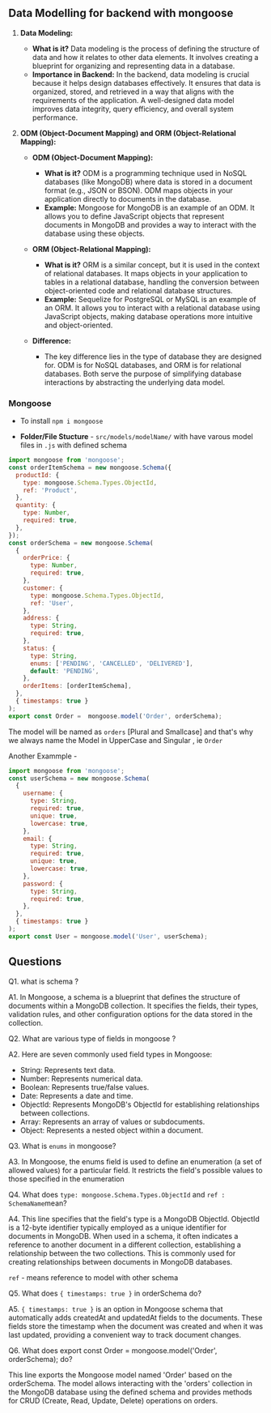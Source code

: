 ## Data Modelling for backend with mongoose

1. **Data Modeling:**
   - **What is it?** Data modeling is the process of defining the structure of data and how it relates to other data elements. It involves creating a blueprint for organizing and representing data in a database.
   - **Importance in Backend:** In the backend, data modeling is crucial because it helps design databases effectively. It ensures that data is organized, stored, and retrieved in a way that aligns with the requirements of the application. A well-designed data model improves data integrity, query efficiency, and overall system performance.

2. **ODM (Object-Document Mapping) and ORM (Object-Relational Mapping):**
   - **ODM (Object-Document Mapping):**
     - **What is it?** ODM is a programming technique used in NoSQL databases (like MongoDB) where data is stored in a document format (e.g., JSON or BSON). ODM maps objects in your application directly to documents in the database.
     - **Example:** Mongoose for MongoDB is an example of an ODM. It allows you to define JavaScript objects that represent documents in MongoDB and provides a way to interact with the database using these objects.

   - **ORM (Object-Relational Mapping):**
     - **What is it?** ORM is a similar concept, but it is used in the context of relational databases. It maps objects in your application to tables in a relational database, handling the conversion between object-oriented code and relational database structures.
     - **Example:** Sequelize for PostgreSQL or MySQL is an example of an ORM. It allows you to interact with a relational database using JavaScript objects, making database operations more intuitive and object-oriented.

   - **Difference:**
     - The key difference lies in the type of database they are designed for. ODM is for NoSQL databases, and ORM is for relational databases. Both serve the purpose of simplifying database interactions by abstracting the underlying data model.

### Mongoose 
- To install `npm i mongoose`

- **Folder/File Stucture** - `src/models/modelName/` with have varous model files in `.js` with defined schema
```js
import mongoose from 'mongoose';
const orderItemSchema = new mongoose.Schema({
  productId: {
    type: mongoose.Schema.Types.ObjectId,
    ref: 'Product',
  },
  quantity: {
    type: Number,
    required: true,
  },
});
const orderSchema = new mongoose.Schema(
  {
    orderPrice: {
      type: Number,
      required: true,
    },
    customer: {
      type: mongoose.Schema.Types.ObjectId,
      ref: 'User',
    },
    address: {
      type: String,
      required: true,
    },
    status: {
      type: String,
      enums: ['PENDING', 'CANCELLED', 'DELIVERED'],
      default: 'PENDING',
    },
    orderItems: [orderItemSchema],
  },
  { timestamps: true }
);
export const Order =  mongoose.model('Order', orderSchema);

```
The model will be named as `orders` [Plural and Smallcase] and that's why we always name the Model in UpperCase and Singular , ie `Order`


Another Exammple - 
```js
import mongoose from 'mongoose';
const userSchema = new mongoose.Schema(
  {
    username: {
      type: String,
      required: true,
      unique: true,
      lowercase: true,
    },
    email: {
      type: String,
      required: true,
      unique: true,
      lowercase: true,
    },
    password: {
      type: String,
      required: true,
    },
  },
  { timestamps: true }
);
export const User = mongoose.model('User', userSchema);
```

## Questions 
Q1. what is schema ? 

A1. In Mongoose, a schema is a blueprint that defines the structure of documents within a MongoDB collection. It specifies the fields, their types, validation rules, and other configuration options for the data stored in the collection.

Q2. What are various type of fields in mongoose ?

A2. Here are seven commonly used field types in Mongoose:
- String: Represents text data.
- Number: Represents numerical data.
- Boolean: Represents true/false values.
- Date: Represents a date and time.
- ObjectId: Represents MongoDB's ObjectId for establishing relationships between collections.
- Array: Represents an array of values or subdocuments.
- Object: Represents a nested object within a document.

Q3. What is `enums` in mongoose?

A3. In Mongoose, the enums field is used to define an enumeration (a set of allowed values) for a particular field. It restricts the field's possible values to those specified in the enumeration

Q4. What does `type: mongoose.Schema.Types.ObjectId` and `ref : SchemaName`mean?

A4. This line specifies that the field's type is a MongoDB ObjectId. ObjectId is a 12-byte identifier typically employed as a unique identifier for documents in MongoDB. When used in a schema, it often indicates a reference to another document in a different collection, establishing a relationship between the two collections. This is commonly used for creating relationships between documents in MongoDB databases.

`ref` - means reference to model with other schema

Q5. What does `{ timestamps: true }` in orderSchema do?

A5. `{ timestamps: true }` is an option in Mongoose schema that automatically adds createdAt and updatedAt fields to the documents. These fields store the timestamp when the document was created and when it was last updated, providing a convenient way to track document changes.

Q6. What does export const Order = mongoose.model('Order', orderSchema); do?

This line exports the Mongoose model named 'Order' based on the orderSchema. The model allows interacting with the 'orders' collection in the MongoDB database using the defined schema and provides methods for CRUD (Create, Read, Update, Delete) operations on orders.

